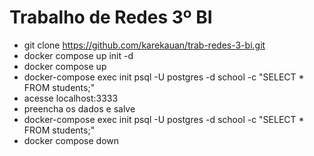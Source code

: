 # Trabalho de Redes 3º BI

* git clone https://github.com/karekauan/trab-redes-3-bi.git
* docker compose up init -d
* docker compose up
* docker-compose exec init psql -U postgres -d school -c "SELECT * FROM students;"
* acesse localhost:3333
* preencha os dados e salve
* docker-compose exec init psql -U postgres -d school -c "SELECT * FROM students;"
* docker compose down

